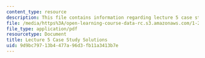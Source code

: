 ```yaml
---
content_type: resource
description: This file contains information regarding lecture 5 case study solutions.
file: /media/https%3A/open-learning-course-data-rc.s3.amazonaws.com/1-264j-database-internet-and-systems-integration-technologies-fall-2013/9d9bc79713b4477a96d3fb11a3413b7e_MIT1_264JF13_L5_sol.pdf
file_type: application/pdf
resourcetype: Document
title: Lecture 5 Case Study Solutions
uid: 9d9bc797-13b4-477a-96d3-fb11a3413b7e
---
```

